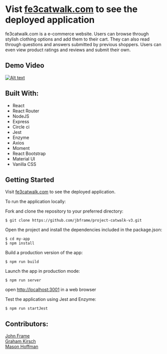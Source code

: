# Vist [fe3catwalk.com](https://bit.ly/3abQtAY) to see the deployed application #
fe3catwalk.com is a e-commerce website. Users can browse through stylish clothing options and add them to their cart. They can also read through questions and answers submitted by previous shoppers. Users can even view product ratings and reviews and submit their own.

## Demo Video
[![Alt text](/screenshots/demo.png)](https://youtu.be/KSDhYtEFzpc?t=21)

##  Built With:
* React
* React Router
* NodeJS
* Express
* Circle ci
* Jest
* Enzyme
* Axios
* Moment
* React Bootstrap
* Material UI
* Vanilla CSS

## Getting Started
Visit [fe3catwalk.com](http://fe3catwalk.com) to see the deployed application.

To run the application locally:

Fork and clone the repository to your preferred directory:
```
$ git clone https://github.com/jbframe/project-catwalk-v3.git
```

Open the project and install the dependencies included in the package.json:
```
$ cd my-app
$ npm install
```
Build a production version of the app:
```
$ npm run build
```

Launch the app in production mode:
```
$ npm run server
```
open [http://localhost:3001](http://localhost:3001) in a web browser

Test the application using Jest and Enzyme:
```
$ npm run startJest
```
## Contributors:
[John Frame](https://github.com/jbframe)\
[Graham Kirsch](https://github.com/21grahams)\
[Mason Hoffman](https://github.com/mhoffman39)
